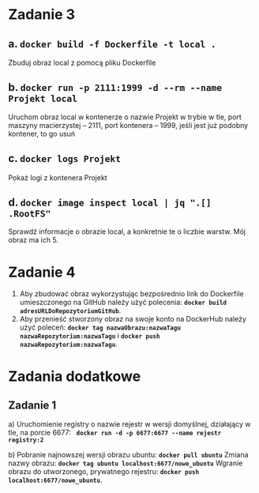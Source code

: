 # Zadanie 3 

## a.	```docker build -f Dockerfile -t local .```

Zbuduj obraz local z pomocą pliku Dockerfile

## b.	```docker run -p 2111:1999 -d --rm --name Projekt local```

Uruchom obraz local w kontenerze o nazwie Projekt w trybie w tle, port maszyny macierzystej – 2111, port kontenera – 1999, jeśli jest już podobny kontener, to go usuń

## c.	```docker logs Projekt```

Pokaż logi z kontenera Projekt

## d.	```docker image inspect local | jq ".[] .RootFS"```

Sprawdź informacje o obrazie local, a konkretnie te o liczbie warstw. Mój obraz ma ich 5.


# Zadanie 4

1. Aby zbudować obraz wykorzystując bezpośrednio link do Dockerfile umieszczonego na GitHub należy użyć  polecenia: **```docker build adresURLDoRepozytoriumGitHub```**.
2. Aby przenieść stworzony obraz na swoje konto na DockerHub należy użyć poleceń: **```docker tag nazwaObrazu:nazwaTagu nazwaRepozytorium:nazwaTagu```** i **```docker push nazwaRepozytorium:nazwaTagu```**.

# Zadania dodatkowe

## Zadanie 1
a) Uruchomienie registry o nazwie rejestr w wersji domyślnej, działający w tle, na porcie 6677: **``` docker run -d -p 6677:6677 --name rejestr registry:2```** 

b) Pobranie najnowszej wersji obrazu ubuntu: **```docker pull ubuntu```**
  Zmiana nazwy obrazu: **```docker tag ubuntu localhost:6677/nowe_ubuntu```**
  Wgranie obrazu do utworzonego, prywatnego rejestru: **```docker push localhost:6677/nowe_ubuntu```**.

